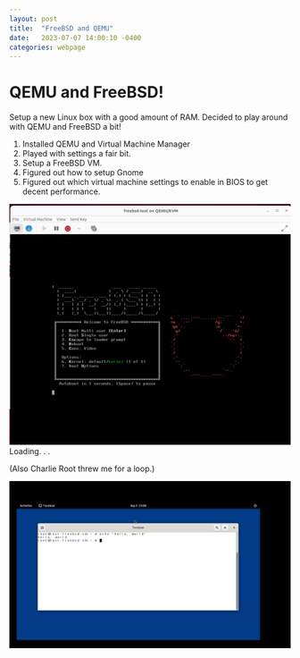 ```yaml
---
layout: post
title:  "FreeBSD and QEMU"
date:   2023-07-07 14:00:10 -0400
categories: webpage
---
```


# QEMU and FreeBSD! 


Setup a new Linux box with a good amount of RAM. Decided to play around with QEMU and FreeBSD a bit! 

1. Installed QEMU and Virtual Machine Manager
2. Played with settings a fair bit.
3. Setup a FreeBSD VM.
4. Figured out how to setup Gnome
5. Figured out which virtual machine settings to enable in BIOS to get decent performance.

![loading_screen](/assets/images/free_bsd_loading.png)
Loading. . . 

(Also Charlie Root threw me for a loop.)

![startup](/assets/images/free_bsd_startup.png)






